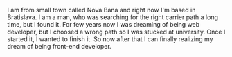 I am from small town called Nova Bana and right now I'm based in Bratislava. I am a man,
who was searching for the right carrier path a long time, but I found it.
For few years now I was dreaming of being web developer, but I choosed a wrong path
so I was stucked at university. Once I started it, I wanted to finish it. So now after
that I can finally realizing my dream of being front-end developer.



